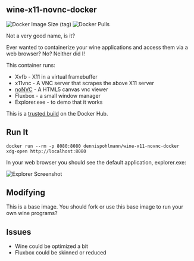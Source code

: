 ## wine-x11-novnc-docker

![Docker Image Size (tag)](https://img.shields.io/docker/image-size/dennispohlmann/wine-x11-novnc-docker/latest)
![Docker Pulls](https://img.shields.io/docker/pulls/dennispohlmann/wine-x11-novnc-docker)

Not a very good name, is it?

Ever wanted to containerize your wine applications and access them via
a web browser? No? Neither did I!

This container runs:

* Xvfb - X11 in a virtual framebuffer
* x11vnc - A VNC server that scrapes the above X11 server
* [noNVC](https://kanaka.github.io/noVNC/) - A HTML5 canvas vnc viewer
* Fluxbox - a small window manager
* Explorer.exe - to demo that it works

This is a [trusted build](https://registry.hub.docker.com/u/dennispohlmann/wine-x11-novnc-docker/)
on the Docker Hub.

## Run It

    docker run --rm -p 8080:8080 dennispohlmann/wine-x11-novnc-docker
    xdg-open http://localhost:8080

In your web browser you should see the default application, explorer.exe:

![Explorer Screenshot](https://raw.githubusercontent.com/dennispohlmann/wine-x11-novnc-docker/master/screenshot.png)

## Modifying

This is a base image. You should fork or use this base image to run your own
wine programs?

## Issues

* Wine could be optimized a bit
* Fluxbox could be skinned or reduced
